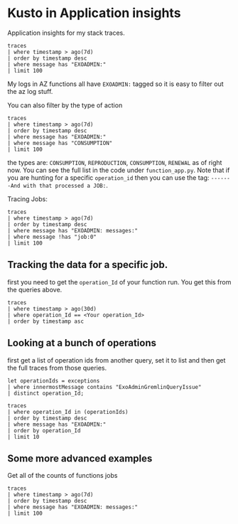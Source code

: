 
# Kusto in Application insights

Application insights for my stack traces. 
```kusto
traces
| where timestamp > ago(7d)
| order by timestamp desc
| where message has "EXOADMIN:"
| limit 100
```
My logs in AZ functions all have `EXOADMIN:` tagged so it is easy to filter out the az log stuff. 


You can also filter by the type of action
```kusto
traces
| where timestamp > ago(7d)
| order by timestamp desc
| where message has "EXOADMIN:"
| where message has "CONSUMPTION"
| limit 100
```
the types are: `CONSUMPTION`, `REPRODUCTION`, `CONSUMPTION`, `RENEWAL` as of right now. You can see the full list in the code under `function_app.py`.
Note that if you are hunting for a specific `operation_id` then you can use the tag: `-------And with that processed a JOB:`.

Tracing Jobs:
```kusto
traces
| where timestamp > ago(7d)
| order by timestamp desc
| where message has "EXOADMIN: messages:"
| where message !has "job:0"
| limit 100
```

## Tracking the data for a specific job. 
first you need to get the `operation_Id` of your function run. You get this from the queries above. 

```
traces
| where timestamp > ago(30d)
| where operation_Id == <Your operation_Id>
| order by timestamp asc
```

## Looking at a bunch of operations
first get a list of operation ids from another query, set it to list and then get the full traces from those queries. 
```
let operationIds = exceptions
| where innermostMessage contains "ExoAdminGremlinQueryIssue"
| distinct operation_Id;

traces
| where operation_Id in (operationIds)
| order by timestamp desc
| where message has "EXOADMIN:"
| order by operation_Id
| limit 10
```

## Some more advanced examples
Get all of the counts of functions jobs
```
traces
| where timestamp > ago(7d)
| order by timestamp desc
| where message has "EXOADMIN: messages:"
| limit 100
```

